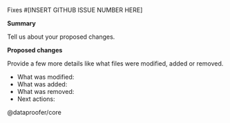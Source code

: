 Fixes #[INSERT GITHUB ISSUE NUMBER HERE]

**Summary**

Tell us about your proposed changes.

**Proposed changes**

Provide a few more details like what files were modified, added or removed.

* What was modified:
* What was added:
* What was removed:
* Next actions:

@dataproofer/core

